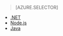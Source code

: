 > [AZURE.SELECTOR]
- [.NET](/documentation/articles/app-service-api-dotnet-get-started/)
- [Node.js](/documentation/articles/app-service-api-nodejs-api-app/)
- [Java](/documentation/articles/app-service-api-java-api-app/)

<!---HONumber=Mooncake_0919_2016-->